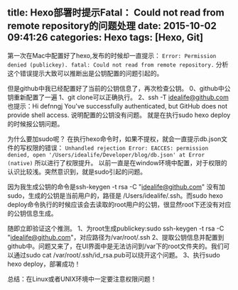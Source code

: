 title: Hexo部署时提示Fatal： Could not read from remote repository的问题处理
date: 2015-10-02 09:41:26
categories: Hexo
tags: [Hexo, Git]
---

第一次在Mac中配置好了hexo,发布的时候却一直提示：
`Error: Permission denied (publickey).
fatal: Could not read from remote repository.`
分析这个错误提示大致可以推断出是公钥配置的问题引起的。

但是github中我已经配置好了当前的公钥信息了，再次检查公钥。
0、github中公钥重新配置了一遍
1、git clone可以正确执行。
2、ssh -T idealife@github.com
也提示：Hi defnngj You've successfully authenticated, but GitHub does not provide shell access. 
说明配置的公钥没有问题。
就是在执行sudo hexo deploy的时候报公钥问题。
<!--more-->
为什么要加sudo呢？
在执行hexo命令时，如果不提权，就会一直提示db.json文件的写权限的错误：
`Unhandled rejection Error: EACCES: permission denied, open '/Users/idealife/Developer/blog/db.json'
    at Error (native)`
所以进行了权限提升。
以前一直是在window环境中配置，对于权限的认识比较浅。突然意识到，就是sudo引起的问题。

因为我生成公钥的命令是ssh-keygen -t rsa -C "idealife@github.com"
没有加sudo，生成的公钥是当前用户的，路径是 /Users/idealife/.ssh。而sudo hexo deploy命令执行的时候应该会去读取的root用户的公钥，很显然root下还没有对应的公钥信息生成。

随即立即验证这个推测。
1、为root生成publickey:sudo ssh-keygen -t rsa -C "idealife@github.com"，对应路径为/var/root/.ssh
2、提取公钥信息并配置到github中。问题又来了，在UI界面中是无法访问到/var下的root文件夹的。我们可以通过sudo cat /var/root/.ssh/id_rsa.pub可以绕开这个问题。
3、执行sudo hexo deploy，部署成功！

总结：在Linux或者UNIX环境中一定要注意权限问题！

